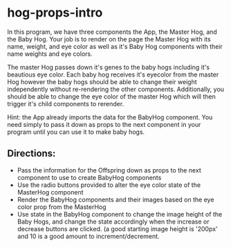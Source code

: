 # hog-props-intro

In this program, we have three components the App, the Master Hog, and the Baby Hog. Your job is to render on the page the Master Hog with its name, weight, and eye color as well as it's Baby Hog components with their name weights and eye colors. 

The master Hog passes down it's genes to the baby hogs including it's beautious eye color. Each baby hog receives it's eyecolor from the master Hog however the baby hogs should be able to change their weight independently without re-rendering the other components. Additionally, you should be able to change the eye color of the master Hog which will then trigger it's child components to rerender. 

Hint: the App already imports the data for the BabyHog component. You need simply to pass it down as props to the next component in your program until you can use it to make baby hogs.

## Directions: 
  * Pass the information for the Offspring down as props to the next component to use to create BabyHog components
  * Use the radio buttons provided to alter the eye color state of the MasterHog component
  * Render the BabyHog components and their images based on the eye color prop from the MasterHog 
  * Use state in the BabyHog component to change the image height of the Baby Hogs, and change the state accordingly when the increase or decrease buttons are clicked. (a good starting image height is '200px' and 10 is a good amount to increment/decrement.
